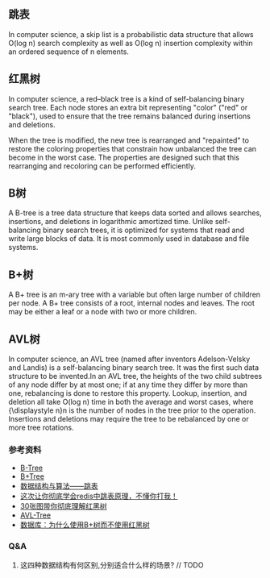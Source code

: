 
## 跳表
In computer science, a skip list is a probabilistic data structure that allows O(log n) search complexity as well as O(log n) insertion complexity within an ordered sequence of n elements.

## 红黑树
In computer science, a red–black tree is a kind of self-balancing binary search tree. Each node stores an extra bit representing "color" ("red" or "black"), used to ensure that the tree remains balanced during insertions and deletions.

When the tree is modified, the new tree is rearranged and "repainted" to restore the coloring properties that constrain how unbalanced the tree can become in the worst case. The properties are designed such that this rearranging and recoloring can be performed efficiently.

## B树
A B-tree is a tree data structure that keeps data sorted and allows searches, insertions, and deletions in logarithmic amortized time. Unlike self-balancing binary search trees, it is optimized for systems that read and write large blocks of data. It is most commonly used in database and file systems.

## B+树
A B+ tree is an m-ary tree with a variable but often large number of children per node. A B+ tree consists of a root, internal nodes and leaves. The root may be either a leaf or a node with two or more children.

## AVL树
In computer science, an AVL tree (named after inventors Adelson-Velsky and Landis) is a self-balancing binary search tree. It was the first such data structure to be invented.In an AVL tree, the heights of the two child subtrees of any node differ by at most one; if at any time they differ by more than one, rebalancing is done to restore this property. Lookup, insertion, and deletion all take O(log n) time in both the average and worst cases, where {\displaystyle n}n is the number of nodes in the tree prior to the operation. Insertions and deletions may require the tree to be rebalanced by one or more tree rotations.

### 参考资料
- [B-Tree](https://www.cpp.edu/~ftang/courses/CS241/notes/b-tree.htm)
- [B+Tree](https://en.wikipedia.org/wiki/B%2B_tree)
- [数据结构与算法——跳表](https://zhuanlan.zhihu.com/p/68516038)
- [这次让你彻底学会redis中跳表原理，不懂你打我！](https://blog.csdn.net/mffandxx/article/details/112284405)
- [30张图带你彻底理解红黑树](https://www.jianshu.com/p/e136ec79235c)
- [AVL-Tree](https://en.wikipedia.org/wiki/AVL_tree)
- [数据库：为什么使用B+树而不使用红黑树](https://blog.csdn.net/Fly_as_tadpole/article/details/88169841)

### Q&A
1. 这四种数据结构有何区别,分别适合什么样的场景?
// TODO